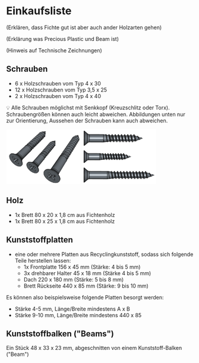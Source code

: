 # Einkaufsliste

(Erklären, dass Fichte gut ist aber auch ander Holzarten gehen)

(Erklärung was Precious Plastic und Beam ist)

(Hinweis auf Technische Zeichnungen)

## Schrauben

- 6 x Holzschrauben vom Typ 4 x 30 
- 12 x Holzschrauben vom Typ 3,5 x 25
- 2 x Holzschrauben vom Typ 4 x 40

:bulb: Alle Schrauben möglichst mit Senkkopf (Kreuzschlitz oder Torx). Schraubengrößen können auch leicht abweichen. Abbildungen unten nur zur Orientierung, Aussehen der Schrauben kann auch abweichen.

<img width="200" src="schrauben1.png"> <img width="200" src="schrauben2.png">

## Holz

- 1x Brett 80 x 20 x 1,8 cm aus Fichtenholz
- 1x Brett 80 x 25 x 1,8 cm aus Fichtenholz

## Kunststoffplatten

- eine oder mehrere Platten aus Recyclingkunststoff, sodass sich folgende Teile herstellen lassen:
  - 1x Frontplatte 156 x 45 mm (Stärke: 4 bis 5 mm)
  - 3x drehbarer Halter 45 x 18 mm (Stärke 4 bis 5 mm)
  - Dach 220 x 180 mm (Stärke: 5 bis 8 mm)
  - Brett Rückseite 440 x 85 mm (Stärke: 9 bis 10 mm)

Es können also beispielsweise folgende Platten besorgt werden:
- Stärke 4-5 mm, Länge/Breite mindestens A x B 
- Stärke 9-10 mm, Länge/Breite mindestens 440 x 85

## Kunststoffbalken ("Beams")

Ein Stück 48 x 33 x 23 mm, abgeschnitten von einem Kunststoff-Balken ("Beam")
